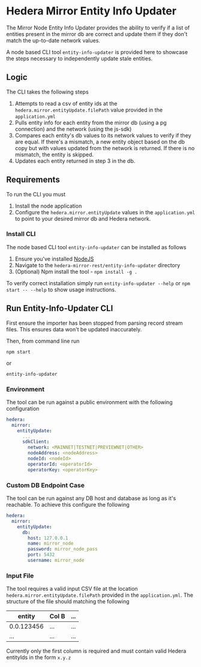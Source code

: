 # Hedera Mirror Entity Info Updater

The Mirror Node Entity Info Updater provides the ability to verify if a list of entities present in the mirror db are correct and update them if they don't match the up-to-date network values.

A node based CLI tool `entity-info-updater` is provided here to showcase the steps necessary to independently update stale entities.

## Logic
The CLI takes the following steps

1. Attempts to read a csv of entity ids at the `hedera.mirror.entityUpdate.filePath` value provided in the `application.yml`
2. Pulls entity info for each entity from the mirror db (using a pg connection) and the network (using the js-sdk)
3. Compares each entity's db values to its network values to verify if they are equal.
    If there's a mismatch, a new entity object based on the db copy but with values updated from the network is returned.
    If there is no mismatch, the entity is skipped.
4. Updates each entity returned in step 3 in the db.

## Requirements
To run the CLI you must
1. Install the node application
2. Configure the `hedera.mirror.entityUpdate` values in the `application.yml` to point to your desired mirror db and Hedera network.

### Install CLI
The node based CLI tool `entity-info-updater` can be installed as follows
1. Ensure you've installed [NodeJS](https://nodejs.org/en/about/)
2. Navigate to the `hedera-mirror-rest/entity-info-updater` directory
3. (Optional) Npm install the tool -  `npm install -g .`

To verify correct installation simply run `entity-info-updater --help` or `npm start -- --help` to show usage instructions.

## Run Entity-Info-Updater CLI
First ensure the importer has been stopped from parsing record stream files. This ensures data won't be updated inaccurately.

Then, from command line run

`npm start`

or

`entity-info-updater`

### Environment
The tool can be run against a public environment with the following configuration

```yaml
hedera:
  mirror:
    entityUpdate:
      ...
      sdkClient:
        network: <MAINNET|TESTNET|PREVIEWNET|OTHER>
        nodeAddress: <nodeAddress>
        nodeId: <nodeId>
        operatorId: <operatorId>
        operatorKey: <operatorKey>
```

### Custom DB Endpoint Case
The tool can be run against any DB host and database as long as it's reachable. To achieve this configure the following

```yaml
hedera:
  mirror:
    entityUpdate:
      db:
        host: 127.0.0.1
        name: mirror_node
        password: mirror_node_pass
        port: 5432
        username: mirror_node
```

### Input File
The tool requires a valid input CSV file at the location `hedera.mirror.entityUpdate.filePath` provided in the `application.yml`.
The structure of the file should matching the following

| entity        | Col B | ... |
| ------------- |  ---- | --- |
| 0.0.123456    | ...   | ... |
| ...           | ...   | ... |

Currently only the first column is required and must contain valid Hedera entityIds in the form `x.y.z`

